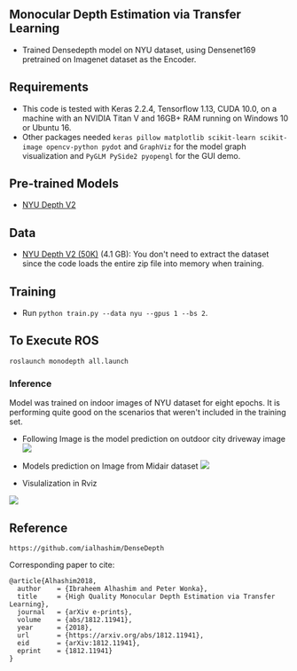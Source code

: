 ## Monocular Depth Estimation via Transfer Learning

- Trained Densedepth model on NYU dataset, using Densenet169 pretrained on Imagenet dataset as the Encoder.

## Requirements
* This code is tested with Keras 2.2.4, Tensorflow 1.13, CUDA 10.0, on a machine with an NVIDIA Titan V and 16GB+ RAM running on Windows 10 or Ubuntu 16.
* Other packages needed `keras pillow matplotlib scikit-learn scikit-image opencv-python pydot` and `GraphViz` for the model graph visualization and `PyGLM PySide2 pyopengl` for the GUI demo.



## Pre-trained Models
* [NYU Depth V2](https://drive.google.com/file/d/1-urfINl_aJI8TmmMBCAqoGtTLUG_0oHb/view?usp=sharing)

## Data
* [NYU Depth V2 (50K)](https://tinyurl.com/nyu-data-zip) (4.1 GB): You don't need to extract the dataset since the code loads the entire zip file into memory when training.

## Training
* Run `python train.py --data nyu --gpus 1 --bs 2`.

 ## To Execute ROS
  ```roslaunch monodepth all.launch```

### Inference

Model was trained on indoor images of NYU dataset for eight epochs. It is performing quite good on the scenarios that weren't included in the training set.
- Following Image is the model prediction on outdoor city driveway image
![](test.png)

- Models prediction on Image from Midair dataset
![](out1.png)

- Visulalization in Rviz

![](Densedepthros.gif)
## Reference

```https://github.com/ialhashim/DenseDepth```

Corresponding paper to cite:
```
@article{Alhashim2018,
  author    = {Ibraheem Alhashim and Peter Wonka},
  title     = {High Quality Monocular Depth Estimation via Transfer Learning},
  journal   = {arXiv e-prints},
  volume    = {abs/1812.11941},
  year      = {2018},
  url       = {https://arxiv.org/abs/1812.11941},
  eid       = {arXiv:1812.11941},
  eprint    = {1812.11941}
}
``` 